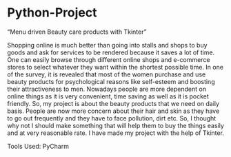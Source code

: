 # Python-Project
“Menu driven Beauty care products with Tkinter”

Shopping online is much better than going into stalls and shops to buy goods and ask for services to be rendered because it saves a lot of time. One can easily browse through different online shops and e-commerce stores to select whatever they want within the shortest possible time.
In one of the survey, it is revealed that most of the women purchase and use beauty products for psychological reasons like self-esteem and boosting their attractiveness to men.
Nowadays people are more dependent on online things as it is very convenient, time saving as well as it is pocket friendly.
So, my project is about the beauty products that we need on daily basis. 
People are now more concern about their hair and skin as they have to go out frequently and they have to face pollution, dirt etc.
So, I thought why not I should make something that will help them to buy the things easily and at very reasonable rate.
I have made my project with the help of Tkinter.

Tools Used: PyCharm
